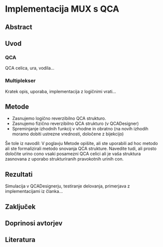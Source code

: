 # Implementacija MUX s QCA

## Abstract

## Uvod

### QCA

QCA celica, ura, vodila...

### Multiplekser

Kratek opis, uporaba, implementacija z logičnimi vrati...

## Metode

- Zasnujemo logično reverzibilno QCA strukturo.
- Zasnujemo fizično reverzibilno QCA strukturo (v QCADesigner)
- Spreminjanje izhodnih funkcij v vhodne in obratno (na novih izhodih moramo dobiti ustrezne vrednosti, določene z bijekcijo)

Še tole iz navodil: V poglavju Metode opišite, ali ste uporabili ad hoc metodo ali ste formalizirali metodo snovanja QCA strukture. Navedite tudi, ali prosto določite urino cono vsaki posamezni QCA celici ali je vaša struktura zasnovana z uporabo strukturiranih pravokotnih urinih con.

## Rezultati

Simulacija v QCADesignerju, testiranje delovanja, primerjava z implementacijami iz članka...

## Zaključek


## Doprinosi avtorjev


## Literatura


